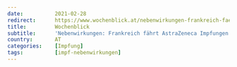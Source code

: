 ```yaml
---
date:          2021-02-28
redirect:      https://www.wochenblick.at/nebenwirkungen-frankreich-faehrt-astrazeneca-impfungen-zurueck/
title:         Wochenblick
subtitle:      'Nebenwirkungen: Frankreich fährt AstraZeneca Impfungen zurück'
country:       AT
categories:    [Impfung]
tags:          [impf-nebenwirkungen]
---
```

